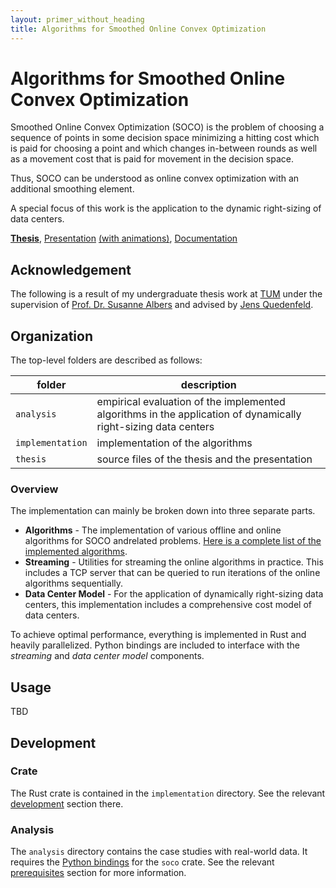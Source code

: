 ```yaml
---
layout: primer_without_heading
title: Algorithms for Smoothed Online Convex Optimization
---
```


# Algorithms for Smoothed Online Convex Optimization

Smoothed Online Convex Optimization (SOCO) is the problem of choosing a sequence of points in some decision space minimizing a hitting cost which is paid for choosing a point and which changes in-between rounds as well as a movement cost that is paid for movement in the decision space.

Thus, SOCO can be understood as online convex optimization with an additional smoothing element.

A special focus of this work is the application to the dynamic right-sizing of data centers.

[**Thesis**](https://jonhue.github.io/soco/main.pdf), [Presentation](https://jonhue.github.io/soco/handout.pdf) [(with animations)](https://jonhue.github.io/soco/slides.pdf), [Documentation](https://jonhue.github.io/soco/doc/soco)

## Acknowledgement

The following is a result of my undergraduate thesis work at [TUM](https://www.tum.de/en/) under the supervision of [Prof. Dr. Susanne Albers](https://www.professoren.tum.de/en/albers-susanne) and advised by [Jens Quedenfeld](http://www14.in.tum.de/personen/quedenfeld/index.html.en).

## Organization

The top-level folders are described as follows:

| folder           | description |
| ---------------- | ----------- |
| `analysis`       | empirical evaluation of the implemented algorithms in the application of dynamically right-sizing data centers |
| `implementation` | implementation of the algorithms |
| `thesis`         | source files of the thesis and the presentation |

### Overview

The implementation can mainly be broken down into three separate parts.

* **Algorithms** - The implementation of various offline and online algorithms for SOCO andrelated problems. [Here is a complete list of the implemented algorithms](https://jonhue.github.io/soco/algorithms).
* **Streaming** - Utilities for streaming the online algorithms in practice. This includes a TCP server that can be queried to run iterations of the online algorithms sequentially.
* **Data Center Model** - For the application of dynamically right-sizing data centers, this implementation includes a comprehensive cost model of data centers.

To achieve optimal performance, everything is implemented in Rust and heavily parallelized. Python bindings are included to interface with the _streaming_ and _data center model_ components.

## Usage

TBD

## Development

### Crate

The Rust crate is contained in the `implementation` directory. See the relevant [development](https://github.com/jonhue/soco/tree/main/implementation#development) section there.

### Analysis

The `analysis` directory contains the case studies with real-world data. It requires the [Python bindings](https://github.com/jonhue/soco/tree/main/implementation#python-bindings) for the `soco` crate.
See the relevant [prerequisites](https://github.com/jonhue/soco/tree/main/analysis#prerequisites) section for more information.
